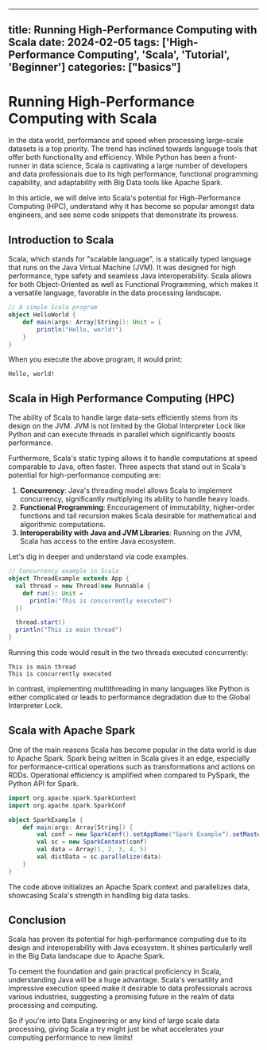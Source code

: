 
---
title: Running High-Performance Computing with Scala
date: 2024-02-05
tags: ['High-Performance Computing', 'Scala', 'Tutorial', 'Beginner']
categories: ["basics"]
---


# Running High-Performance Computing with Scala

In the data world, performance and speed when processing large-scale datasets is a top priority. The trend has inclined towards language tools that offer both functionality and efficiency. While Python has been a front-runner in data science, Scala is captivating a large number of developers and data professionals due to its high performance, functional programming capability, and adaptability with Big Data tools like Apache Spark. 

In this article, we will delve into Scala's potential for High-Performance Computing (HPC), understand why it has become so popular amongst data engineers, and see some code snippets that demonstrate its prowess.

## Introduction to Scala

Scala, which stands for "scalable language", is a statically typed language that runs on the Java Virtual Machine (JVM). It was designed for high performance, type safety and seamless Java interoperability. Scala allows for both Object-Oriented as well as Functional Programming, which makes it a versatile language, favorable in the data processing landscape.

```scala
// A simple Scala program
object HelloWorld {
    def main(args: Array[String]): Unit = {
        println("Hello, world!")
    }
}
```
When you execute the above program, it would print:

```
Hello, world!
```

## Scala in High Performance Computing (HPC)

The ability of Scala to handle large data-sets efficiently stems from its design on the JVM. JVM is not limited by the Global Interpreter Lock like Python and can execute threads in parallel which significantly boosts performance.

Furthermore, Scala's static typing allows it to handle computations at speed comparable to Java, often faster. Three aspects that stand out in Scala's potential for high-performance computing are:

1. **Concurrency**: Java's threading model allows Scala to implement concurrency, significantly multiplying its ability to handle heavy loads.
2. **Functional Programming**: Encouragement of immutability, higher-order functions and tail recursion makes Scala desirable for mathematical and algorithmic computations.
3. **Interoperability with Java and JVM Libraries**: Running on the JVM, Scala has access to the entire Java ecosystem. 

Let's dig in deeper and understand via code examples.

```scala
// Concurrency example in Scala
object ThreadExample extends App {
  val thread = new Thread(new Runnable {
    def run(): Unit =
      println("This is concurrently executed")
  })

  thread.start()
  println("This is main thread")
}

```
Running this code would result in the two threads executed concurrently:

```
This is main thread
This is concurrently executed
```

In contrast, implementing multithreading in many languages like Python is either complicated or leads to performance degradation due to the Global Interpreter Lock.

## Scala with Apache Spark

One of the main reasons Scala has become popular in the data world is due to Apache Spark. Spark being written in Scala gives it an edge, especially for performance-critical operations such as transformations and actions on RDDs. Operational efficiency is amplified when compared to PySpark, the Python API for Spark.

```scala
import org.apache.spark.SparkContext
import org.apache.spark.SparkConf

object SparkExample {
    def main(args: Array[String]) {
        val conf = new SparkConf().setAppName("Spark Example").setMaster("local")
        val sc = new SparkContext(conf)
        val data = Array(1, 2, 3, 4, 5)
        val distData = sc.parallelize(data)
    }
}
```

The code above initializes an Apache Spark context and parallelizes data, showcasing Scala's strength in handling big data tasks.

## Conclusion

Scala has proven its potential for high-performance computing due to its design and interoperability with Java ecosystem. It shines particularly well in the Big Data landscape due to Apache Spark.

To cement the foundation and gain practical proficiency in Scala, understanding Java will be a huge advantage. Scala's versatility and impressive execution speed make it desirable to data professionals across various industries, suggesting a promising future in the realm of data processing and computing.

So if you're into Data Engineering or any kind of large scale data processing, giving Scala a try might just be what accelerates your computing performance to new limits!